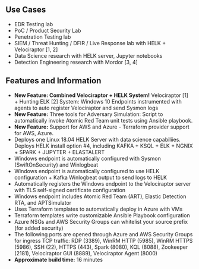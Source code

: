 ## Use Cases
* EDR Testing lab
* PoC / Product Security Lab 
* Penetration Testing lab
* SIEM / Threat Hunting / DFIR / Live Response lab with HELK + Velociraptor [1, 2]
* Data Science research with HELK server, Jupyter notebooks
* Detection Engineering research with Mordor [3, 4]

## Features and Information
* **New Feature: Combined Velociraptor + HELK System!**  Velociraptor [1] + Hunting ELK [2] System: Windows 10 Endpoints instrumented with agents to auto register Velociraptor and send Sysmon logs
* **New Feature:**  Three tools for Adversary Simulation: Script to automatically invoke Atomic Red Team unit tests using Ansible playbook.
* **New Feature:**  Support for AWS and Azure - Terraform provider support for AWS, Azure.
* Deploys one Linux 18.04 HELK Server with data science capabiliies.  Deploys HELK install option #4, including KAFKA + KSQL + ELK + NGNIX + SPARK + JUPYTER + ELASTALERT
* Windows endpoint is automatically configured with Sysmon (SwiftOnSecurity) and Winlogbeat
* Windows endpoint is automatically configured to use HELK configuration + Kafka Winlogbeat output to send logs to HELK
* Automatically registers the Windows endpoint to the Velociraptor server with TLS self-signed certificate configuration
* Windows endpoint includes Atomic Red Team (ART), Elastic Detection RTA, and APTSimulator
* Uses Terraform templates to automatically deploy in Azure with VMs
* Terraform templates write customizable Ansible Playbook configuration
* Azure NSGs and AWS Security Groups can whitelist your source prefix (for added security)
* The following ports are opened through Azure and AWS Security Groups for ingress TCP traffic: RDP (3389), WinRM HTTP (5985), WinRM HTTPS (5986), SSH (22), HTTPS (443), Spark (8080), KQL (8088), Zookeeper (2181), Velociraptor GUI (8889), Velociraptor Agent (8000)
* **Approximate build time:**  16 minutes
